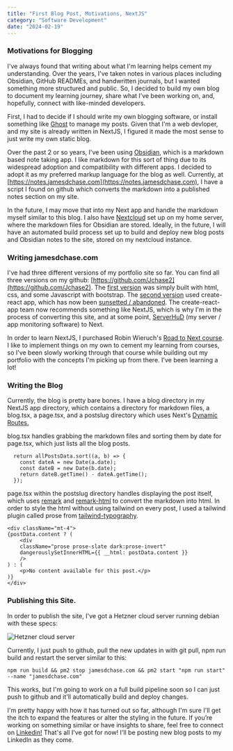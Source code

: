 ```yaml
---
title: "First Blog Post, Motivations, NextJS"
category: "Software Development"
date: "2024-02-19"
---
```


### Motivations for Blogging

I've always found that writing about what I'm learning helps cement my understanding. Over the years, I've taken notes in various places including Obsidian, GitHub READMEs, and handwritten journals, but I wanted something more structured and public. So, I decided to build my own blog to document my learning journey, share what I’ve been working on, and, hopefully, connect with like-minded developers.

First, I had to decide if I should write my own blogging software, or install something like [Ghost](https://ghost.org/) to manage my posts. Given that I'm a web devloper,
and my site is already written in NextJS, I figured it made the most sense to just write my own static blog.

Over the past 2 or so years, I've been using [Obsidian](https://obsidian.md/), which is a markdown based note taking app. I like markdown for this sort of thing due to its
widespread adoption and compatibility with different apps. I decided to adopt it as my preferred markup language for the blog as well. Currently,
at [https://notes.jamesdchase.com](https://notes.jamesdchase.com), I have a script I found on github which converts the markdown into a published notes section on my site.

In the future, I may move that into my Next app and handle the markdown myself similar to this blog. I also have [Nextcloud](https://nextcloud.com/) set up on my home server,
where the markdown files for Obsidian are stored. Ideally, in the future, I will have an automated build process set up to build and deploy new blog posts and Obsidian
notes to the site, stored on my nextcloud instance.

### Writing jamesdchase.com

I've had three different versions of my portfolio site so far. You can find all three versions on my github: [https://github.com/Jchase2](https://github.com/Jchase2).
The [first version](https://github.com/Jchase2/portfolio) was simply built with html, css, and some Javascript with bootstrap. The [second version](https://github.com/Jchase2/portfolio-v2) used create-react app, which has now been [sunsetted / abandoned](https://react.dev/blog/2025/02/14/sunsetting-create-react-app). The create-react-app team now recommends something like NextJS, which is why I'm in the process of converting this site, and at some point, [ServerHuD](https://github.com/Jchase2/serverHuD) (my server / app monitoring software) to Next.

In order to learn NextJS, I purchased Robin Wieruch's [Road to Next course](https://www.road-to-next.com/). I like to implement things on my own to cement my learning from courses,
so I've been slowly working through that course while building out my portfolio with the concepts I'm picking up from there. I've been learning a lot!

### Writing the Blog

Currently, the blog is pretty bare bones. I have a blog directory in my NextJS app directory, which contains a directory for markdown files, a blog.tsx, a page.tsx, and a
postslug directory which uses Next's [Dynamic Routes.](https://nextjs.org/docs/app/building-your-application/routing/dynamic-routes)

blog.tsx handles grabbing the markdown files and sorting them by date for page.tsx, which just lists all the blog posts.

```
  return allPostsData.sort((a, b) => {
    const dateA = new Date(a.date);
    const dateB = new Date(b.date);
    return dateB.getTime() - dateA.getTime();
  });
```

page.tsx within the postslug directory handles displaying the post itself, which uses [remark](https://www.npmjs.com/package/remark) and [remark-html](https://www.npmjs.com/package/remark-html) to convert the markdown into html. In order to style the html without using tailwind on every post, I used a tailwind plugin called prose from [tailwind-typography](https://github.com/tailwindlabs/tailwindcss-typography).

```
<div className="mt-4">
{postData.content ? (
    <div
    className="prose prose-slate dark:prose-invert"
    dangerouslySetInnerHTML={{ __html: postData.content }}
    />
) : (
    <p>No content available for this post.</p>
)}
</div>
```

### Publishing this Site.

In order to publish the site, I've got a Hetzner cloud server running debian with these specs:

![Hetzner cloud server](/blogpics/cpx21-hetzner.png)

Currently, I just push to github, pull the new updates in with git pull, npm run build and restart the server similar to this:

```
npm run build && pm2 stop jamesdchase.com && pm2 start "npm run start" --name "jamesdchase.com"
```

This works, but I'm going to work on a full build pipeline soon so I can just push to github and it'll automatically build and deploy changes.

I'm pretty happy with how it has turned out so far, although I'm sure I'll get the itch to expand the features or alter the styling in the future.
If you’re working on something similar or have insights to share, feel free to connect on [Linkedin!](https://www.linkedin.com/in/jameschase2/)
That's all I've got for now! I'll be posting new blog posts to my LinkedIn as they come.
